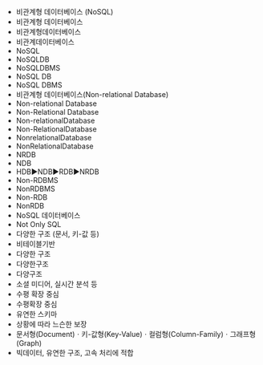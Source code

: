 - 비관계형 데이터베이스 (NoSQL)
- 비관계형 데이터베이스
- 비관계형데이터베이스
- 비관계데이터베이스
- NoSQL
- NoSQLDB
- NoSQLDBMS
- NoSQL DB
- NoSQL DBMS
- 비관계형 데이터베이스(Non-relational Database)
- Non-relational Database
- Non-Relational Database
- Non-relationalDatabase
- Non-RelationalDatabase
- NonrelationalDatabase
- NonRelationalDatabase
- NRDB
- NDB
- HDB▶️NDB▶️RDB▶️NRDB
- Non-RDBMS
- NonRDBMS
- Non-RDB
- NonRDB
- NoSQL 데이터베이스
- Not Only SQL
- 다양한 구조 (문서, 키-값 등)
- 비테이블기반
- 다양한 구조
- 다양한구조
- 다양구조
- 소셜 미디어, 실시간 분석 등
- 수평 확장 중심
- 수평확장 중심
- 유연한 스키마
- 상황에 따라 느슨한 보장
- 문서형(Document)ㆍ키-값형(Key-Value)ㆍ컬럼형(Column-Family)ㆍ그래프형(Graph)
- 빅데이터, 유연한 구조, 고속 처리에 적합